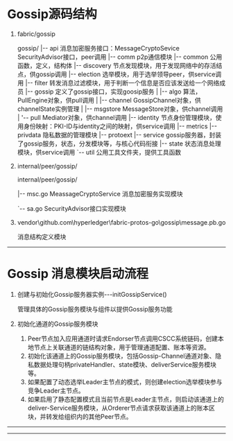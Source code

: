 # Gossip源码结构

1. fabric/gossip

   gossip/
   |-- api 	消息加密服务接口：MessageCryptoSevice SecurityAdvisor接口，peer调用
   |-- comm 	p2p通信模块
   |-- common 	公用函数，定义，结构体
   |-- discovery	节点发现模块，用于发现网络中的存活结点，供gossip调用
   |-- election	   选举模块，用于选举领导peer，供service调用
   |-- filter		转发消息过滤模块，用于判断一个信息是否应该发送给一个网络成员
   |-- gossip	定义了gossip接口，实现goosip服务
   |   |-- algo	算法，PullEngine对象，供pull调用
   |   |-- channel	GossipChannel对象，供channelState实例管理
   |   |-- msgstore	MessageStore对象，供channel调用
   |    '-- pull	Mediator对象，供channel调用
   |-- identity	节点身份管理模块，使用身份映射：PKI-ID与identity之间的映射，供service调用
   |-- metrics
   |-- privdata 	隐私数据的管理模块
   |-- protoext
   |-- service		gossip服务器，封装了gossip服务，状态，分发模块等，与核心代码衔接
   |-- state			状态消息处理模块，供service调用
   `-- util			   公用工具文件夹，提供工具函数

2. internal/peer/gossip/

   internal/peer/gossip/

   |-- msc.go		MeassageCryptoService 消息加密服务实现模块

   `-- sa.go 		  SecurityAdvisor接口实现模块

3. vendor\github.com\hyperledger\fabric-protos-go\gossip\message.pb.go

   消息结构定义模块

---

# Gossip 消息模块启动流程

1. 创建与初始化Gossip服务器实例---initGossipService()

   管理具体的Gossip服务模块与组件以提供Gossip服务功能

2. 初始化通道的Gossip服务模块

   1. Peer节点加入应用通道时请求Endorser节点调用CSCC系统链码，创建本地节点上关联通道的链结构对象，用于管理通道配置、账本等资源。
   2. 初始化该通道上的Gossip服务模块，包括Gossip-Channel通道对象、隐私数据处理句柄privateHandler、state模块、deliverService服务模块等。
   3. 如果配置了动态选举Leader主节点的模式，则创建election选举模块参与竞争Leader主节点。
   4. 如果启用了静态配置模式且当前节点是Leader主节点，则启动该通道上的deliver-Service服务模块，从Orderer节点请求获取该通道上的账本区块，并转发给组织内的其他Peer节点。

---



---





